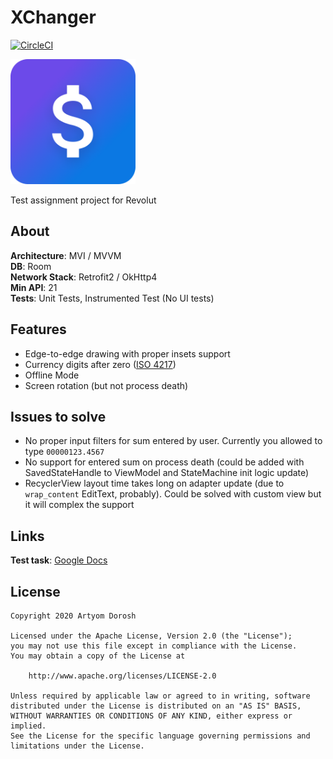 # XChanger
[![CircleCI](https://circleci.com/gh/dniHze/xchanger.svg?style=svg)](https://app.circleci.com/github/dniHze/xchanger/pipelines)

<img src="/art/icon.png" height="200" width="200">

Test assignment project for Revolut
## About
**Architecture**: MVI / MVVM<br/>
**DB**: Room<br/>
**Network Stack**: Retrofit2 / OkHttp4<br/>
**Min API**: 21<br/>
**Tests**: Unit Tests, Instrumented Test (No UI tests)
## Features
* Edge-to-edge drawing with proper insets support
* Currency digits after zero ([ISO 4217](https://en.wikipedia.org/wiki/ISO_4217))
* Offline Mode
* Screen rotation (but not process death)
## Issues to solve
* No proper input filters for sum entered by user. Currently you allowed to type `00000123.4567`
* No support for entered sum on process death 
(could be added with SavedStateHandle to ViewModel and StateMachine init logic update)
* RecyclerView layout time takes long on adapter update (due to `wrap_content` EditText, probably). 
Could be solved with custom view but it will complex the support
## Links
**Test task**: [Google Docs](https://docs.google.com/document/d/13Ecs3hhgZJJLsugNUwZPUn_9gsqzwH80Bb-1CRbauTQ/edit)<br/>
## License
```
Copyright 2020 Artyom Dorosh

Licensed under the Apache License, Version 2.0 (the "License");
you may not use this file except in compliance with the License.
You may obtain a copy of the License at

    http://www.apache.org/licenses/LICENSE-2.0

Unless required by applicable law or agreed to in writing, software
distributed under the License is distributed on an "AS IS" BASIS,
WITHOUT WARRANTIES OR CONDITIONS OF ANY KIND, either express or implied.
See the License for the specific language governing permissions and
limitations under the License.
```
